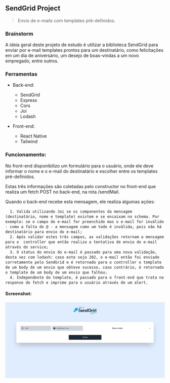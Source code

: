 ## SendGrid Project

> Envio de e-mails com templates pŕé-definidos.

### Brainstorm 

A ideia geral deste projeto de estudo é utilizar a biblioteca SendGrid para enviar por e-mail templates prontos para um destinatário, como felicitações em um dia de aniversário, um desejo de boas-vindas a um novo empregado, entre outros.

### Ferramentas

- Back-end:
  - SendGrid
  - Express
  - Cors
  - Joi
  - Lodash

- Front-end:
  - React Native
  - Tailwind

### Funcionamento:

No front-end disponibilizo um formulário para o usuário, onde ele deve informar o nome e o e-mail do destinatário e escolher entre os templates pré-definidos.

Estas três informações são coletadas pelo constructor no front-end que realiza um fetch POST no back-end, na rota /sendMail.

Quando o back-end recebe esta mensagem, ele realiza algumas ações:
      
      1. Valida utilizando Joi se os componentes da mensagem (destinatário, nome e template) existem e se encaixam no schema. Por exemplo: se o campo do e-mail for preenchido mas o e-mail for inválido - como a falta do @ - a mensagem como um todo é inválida, pois não há destinatário para envio do e-mail;
      2. Após validar estes três campos, as validações retornam a mensagem para o  controller que então realiza a tentativa de envio do e-mail através do service;
      3. O status do envio do e-mail é passado para uma nova validação, desta vez com lodash: caso este seja 202, o e-mail então foi enviado corretamente pelo SendGrid e é retornado para o controller o template de um body de um envio que obteve sucesso, caso contrário, é retornado o template de um body de um envio que falhou;
      4. Independente do template, é passado para o front-end que trata no response do fetch e imprime para o usuário através de um alert.

#### Screenshot:

![Optional Text](./images/sendgrid-example.png)